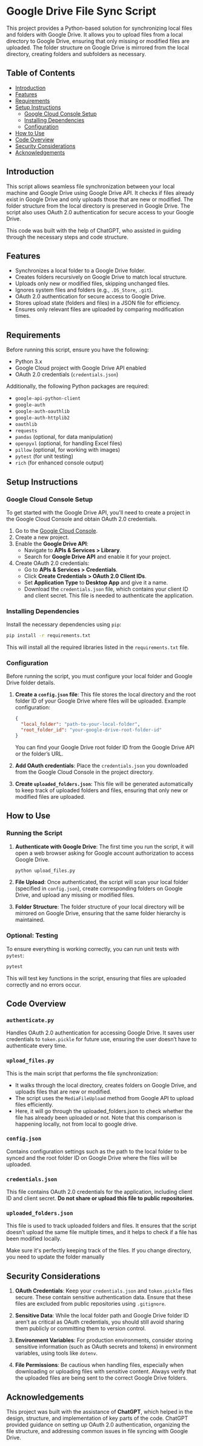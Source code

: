 # Google Drive File Sync Script

This project provides a Python-based solution for synchronizing local files and folders with Google Drive. It allows you to upload files from a local directory to Google Drive, ensuring that only missing or modified files are uploaded. The folder structure on Google Drive is mirrored from the local directory, creating folders and subfolders as necessary.

## Table of Contents
- [Introduction](#introduction)
- [Features](#features)
- [Requirements](#requirements)
- [Setup Instructions](#setup-instructions)
  - [Google Cloud Console Setup](#google-cloud-console-setup)
  - [Installing Dependencies](#installing-dependencies)
  - [Configuration](#configuration)
- [How to Use](#how-to-use)
- [Code Overview](#code-overview)
- [Security Considerations](#security-considerations)
- [Acknowledgements](#acknowledgements)

## Introduction

This script allows seamless file synchronization between your local machine and Google Drive using Google Drive API. It checks if files already exist in Google Drive and only uploads those that are new or modified. The folder structure from the local directory is preserved in Google Drive. The script also uses OAuth 2.0 authentication for secure access to your Google Drive.

This code was built with the help of ChatGPT, who assisted in guiding through the necessary steps and code structure.

## Features
- Synchronizes a local folder to a Google Drive folder.
- Creates folders recursively on Google Drive to match local structure.
- Uploads only new or modified files, skipping unchanged files.
- Ignores system files and folders (e.g., `.DS_Store`, `.git`).
- OAuth 2.0 authentication for secure access to Google Drive.
- Stores upload state (folders and files) in a JSON file for efficiency.
- Ensures only relevant files are uploaded by comparing modification times.

## Requirements

Before running this script, ensure you have the following:

- Python 3.x
- Google Cloud project with Google Drive API enabled
- OAuth 2.0 credentials (`credentials.json`)

Additionally, the following Python packages are required:

- `google-api-python-client`
- `google-auth`
- `google-auth-oauthlib`
- `google-auth-httplib2`
- `oauthlib`
- `requests`
- `pandas` (optional, for data manipulation)
- `openpyxl` (optional, for handling Excel files)
- `pillow` (optional, for working with images)
- `pytest` (for unit testing)
- `rich` (for enhanced console output)

## Setup Instructions

### Google Cloud Console Setup

To get started with the Google Drive API, you'll need to create a project in the Google Cloud Console and obtain OAuth 2.0 credentials.

1. Go to the [Google Cloud Console](https://console.cloud.google.com/).
2. Create a new project.
3. Enable the **Google Drive API**:
   - Navigate to **APIs & Services > Library**.
   - Search for **Google Drive API** and enable it for your project.
4. Create OAuth 2.0 credentials:
   - Go to **APIs & Services > Credentials**.
   - Click **Create Credentials > OAuth 2.0 Client IDs**.
   - Set **Application Type** to **Desktop App** and give it a name.
   - Download the `credentials.json` file, which contains your client ID and client secret. This file is needed to authenticate the application.

### Installing Dependencies

Install the necessary dependencies using `pip`:

```bash
pip install -r requirements.txt
```

This will install all the required libraries listed in the `requirements.txt` file.

### Configuration

Before running the script, you must configure your local folder and Google Drive folder details.

1. **Create a `config.json` file**: This file stores the local directory and the root folder ID of your Google Drive where files will be uploaded. Example configuration:
   
   ```json
   {
     "local_folder": "path-to-your-local-folder",
     "root_folder_id": "your-google-drive-root-folder-id"
   }
   ```

   You can find your Google Drive root folder ID from the Google Drive API or the folder’s URL.

2. **Add OAuth credentials**: Place the `credentials.json` you downloaded from the Google Cloud Console in the project directory.

3. **Create `uploaded_folders.json`**: This file will be generated automatically to keep track of uploaded folders and files, ensuring that only new or modified files are uploaded.

## How to Use

### Running the Script

1. **Authenticate with Google Drive**:
   The first time you run the script, it will open a web browser asking for Google account authorization to access Google Drive.

   ```bash
   python upload_files.py
   ```

2. **File Upload**:
   Once authenticated, the script will scan your local folder (specified in `config.json`), create corresponding folders on Google Drive, and upload any missing or modified files.

3. **Folder Structure**:
   The folder structure of your local directory will be mirrored on Google Drive, ensuring that the same folder hierarchy is maintained.

### Optional: Testing

To ensure everything is working correctly, you can run unit tests with `pytest`:

```bash
pytest
```

This will test key functions in the script, ensuring that files are uploaded correctly and no errors occur.

## Code Overview

### `authenticate.py`
Handles OAuth 2.0 authentication for accessing Google Drive. It saves user credentials to `token.pickle` for future use, ensuring the user doesn’t have to authenticate every time.

### `upload_files.py`
This is the main script that performs the file synchronization:
- It walks through the local directory, creates folders on Google Drive, and uploads files that are new or modified.
- The script uses the `MediaFileUpload` method from Google API to upload files efficiently.
- Here, it will go through the uploaded_folders.json to check whether the file has already been uploaded or not. Note that this comparison is happening locally, not from local to google drive.

### `config.json`
Contains configuration settings such as the path to the local folder to be synced and the root folder ID on Google Drive where the files will be uploaded.

### `credentials.json`
This file contains OAuth 2.0 credentials for the application, including client ID and client secret. **Do not share or upload this file to public repositories.**

### `uploaded_folders.json`
This file is used to track uploaded folders and files. It ensures that the script doesn’t upload the same file multiple times, and it helps to check if a file has been modified locally.

Make sure it's perfectly keeping track of the files. If you change directory, you need to update the folder manually

## Security Considerations

1. **OAuth Credentials**: Keep your `credentials.json` and `token.pickle` files secure. These contain sensitive authentication data. Ensure that these files are excluded from public repositories using `.gitignore`.
   
2. **Sensitive Data**: While the local folder path and Google Drive folder ID aren’t as critical as OAuth credentials, you should still avoid sharing them publicly or committing them to version control.

3. **Environment Variables**: For production environments, consider storing sensitive information (such as OAuth secrets and tokens) in environment variables, using tools like `dotenv`.

4. **File Permissions**: Be cautious when handling files, especially when downloading or uploading files with sensitive content. Always verify that the uploaded files are being sent to the correct Google Drive folders.

## Acknowledgements

This project was built with the assistance of **ChatGPT**, which helped in the design, structure, and implementation of key parts of the code. ChatGPT provided guidance on setting up OAuth 2.0 authentication, organizing the file structure, and addressing common issues in file syncing with Google Drive.

